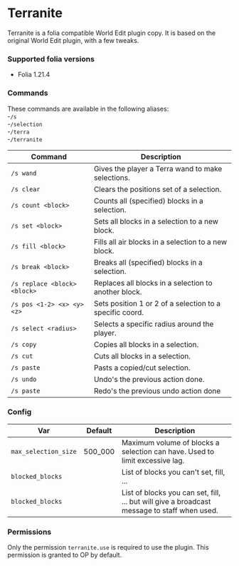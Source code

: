 # Terranite
Terranite is a folia compatible World Edit plugin copy. It is based on the original World Edit plugin, with a few tweaks.

### Supported folia versions
- Folia 1.21.4

### Commands
These commands are available in the following aliases:<br/>
-`/s`<br/>
-`/selection`<br/>
-`/terra`<br/>
-`/terranite`

| Command                      | Description                                              |
|------------------------------|----------------------------------------------------------|
| `/s wand`                    | Gives the player a Terra wand to make selections.        |
| `/s clear`                   | Clears the positions set of a selection.                 |
| `/s count <block>`           | Counts all (specified) blocks in a selection.            |
| `/s set <block>`             | Sets all blocks in a selection to a new block.           |
| `/s fill <block>`            | Fills all air blocks in a selection to a new block.      |
| `/s break <block>`           | Breaks all (specified) blocks in a selection.            |
| `/s replace <block> <block>` | Replaces all blocks in a selection to another block.     |
| `/s pos <1-2> <x> <y> <z>`   | Sets position 1 or 2 of a selection to a specific coord. |
| `/s select <radius>`         | Selects a specific radius around the player.             |
| `/s copy`                    | Copies all blocks in a selection.                        |
| `/s cut`                     | Cuts all blocks in a selection.                          |
| `/s paste`                   | Pasts a copied/cut selection.                            |
| `/s undo`                    | Undo's the previous action done.                         |
| `/s paste`                   | Redo's the previous undo action done                     |


### Config

| Var                  | Default | Description                                                                                 |
|----------------------|---------|---------------------------------------------------------------------------------------------|
| `max_selection_size` | 500_000 | Maximum volume of blocks a selection can have. Used to limit excessive lag.                 |
| `blocked_blocks`     |         | List of blocks you can't set, fill, ...                                                     |
| `blocked_blocks`     |         | List of blocks you can set, fill, ... but will give a broadcast message to staff when used. |

### Permissions
Only the permission `terranite.use` is required to use the plugin. This permission is granted to OP by default.
